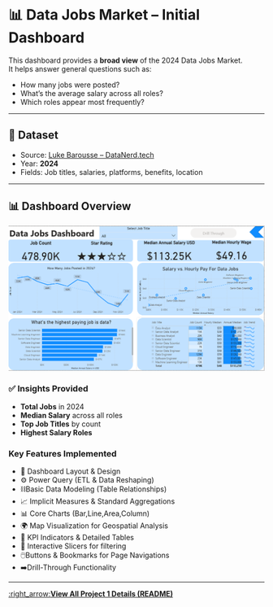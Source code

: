 # 📊 Data Jobs Market – Initial Dashboard

This dashboard provides a **broad view** of the 2024 Data Jobs Market.  
It helps answer general questions such as:  
- How many jobs were posted?  
- What’s the average salary across all roles?  
- Which roles appear most frequently?  

---

## 📂 Dataset
- Source: [Luke Barousse – DataNerd.tech](https://datanerd.tech)  
- Year: **2024**  
- Fields: Job titles, salaries, platforms, benefits, location  

---

## 📊 Dashboard Overview
![Dashboard 1](/images/dashboard_v1.png)

### ✅ Insights Provided
- **Total Jobs** in 2024  
- **Median Salary** across all roles  
- **Top Job Titles** by count  
- **Highest Salary Roles**  



### Key Features Implemented

- 🎨 Dashboard Layout & Design
- ⚙️ Power Query (ETL & Data Reshaping)
-  :chains:Basic Data Modeling (Table Relationships)
- 📈 Implicit Measures & Standard Aggregations
- 📊 Core Charts (Bar,Line,Area,Column)
- 🌍 Map Visualization for Geospatial Analysis
- 🎯 KPI Indicators & Detailed Tables
- 🔄 Interactive Slicers for filtering
- :computer_mouse:Buttons & Bookmarks for Page Navigations
- :arrow_right:Drill-Through Functionality
---

[:right_arrow:**View All Project 1 Details (README)**](/v1/README-basic.md)
